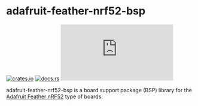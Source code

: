 # adafruit-feather-nrf52-bsp

[![crates.io](https://img.shields.io/crates/v/adafruit-feather-nrf52-bsp.svg)](https://crates.io/crates/adafruit-feather-nrf52-bsp)
[![docs.rs](https://docs.rs/adafruit-feather-nrf52-bsp/badge.svg)](https://docs.rs/adafruit-feather-nrf52-bsp)
[![Matrix](https://img.shields.io/matrix/drogue-iot:matrix.org)](https://matrix.to/#/#drogue-iot:matrix.org)

adafruit-feather-nrf52-bsp is a board support package (BSP) library for the [Adafruit Feather nRF52](https://learn.adafruit.com/introducing-the-adafruit-nrf52840-feather) type of boards.
